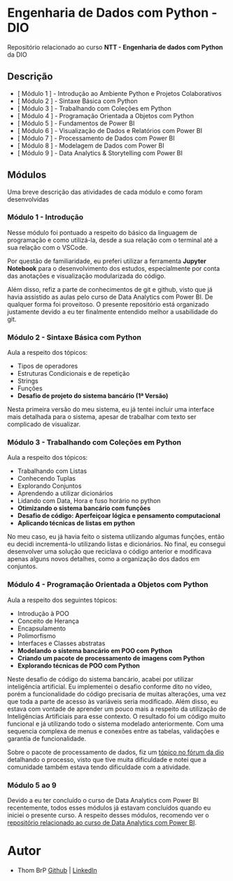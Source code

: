 # Engenharia de Dados com Python - DIO

Repositório relacionado ao curso **NTT - Engenharia de dados com Python** da DIO
## Descrição

 - [ Módulo 1 ] -  Introdução ao Ambiente Python e Projetos Colaborativos
 - [ Módulo 2 ] - Sintaxe Básica com Python
 - [ Módulo 3 ] - Trabalhando com Coleções em Python
 - [ Módulo 4 ] - Programação Orientada a Objetos com Python
 - [ Módulo 5 ] - Fundamentos de Power BI
 - [ Módulo 6 ] - Visualização de Dados e Relatórios com Power BI
 - [ Módulo 7 ] - Processamento de Dados com Power BI
 - [ Módulo 8 ] - Modelagem de Dados com Power BI
 - [ Módulo 9 ] - Data Analytics & Storytelling com Power BI
 




## Módulos

Uma breve descrição das atividades de cada módulo e como foram desenvolvidas

### Módulo 1 - Introdução

Nesse módulo foi pontuado a respeito do básico da linguagem de programação e como utilizá-la, desde a sua relação com o terminal até a sua relação com o VSCode.

Por questão de familiaridade, eu preferi utilizar a ferramenta **Jupyter Notebook** para o desenvolvimento dos estudos, especialmente por conta das anotações e visualização modularizada do código.

Além disso, refiz a parte de conhecimentos de git e github, visto que já havia assistido as aulas pelo curso de Data Analytics com Power BI. De qualquer forma foi proveitoso. O presente repositório está organizado justamente devido a eu ter finalmente entendido melhor a usabilidade do git.

### Módulo 2 - Sintaxe Básica com Python

Aula a respeito dos tópicos:
- Tipos de operadores
- Estruturas Condicionais e de repetição
- Strings
- Funções
- **Desafio de projeto do sistema bancário (1ª Versão)**

Nesta primeira versão do meu sistema, eu já tentei incluir uma interface mais detalhada para o sistema, apesar de trabalhar com texto ser complicado de visualizar. 

### Módulo 3 - Trabalhando com Coleções em Python

Aula a respeito dos tópicos:
- Trabalhando com Listas
- Conhecendo Tuplas
- Explorando Conjuntos
- Aprendendo a utilizar dicionários
- Lidando com Data, Hora e fuso horário no python
- **Otimizando o sistema bancário com funções**
- **Desafio de código: Aperfeiçoar lógica e pensamento computacional**
- **Aplicando técnicas de listas em python**

No meu caso, eu já havia feito o sistema utilizando algumas funções, então eu decidi incrementá-lo utilizando listas e dicionários.
No final, eu consegui desenvolver uma solução que reciclava o código anterior e modificava apenas alguns novos detalhes, como a organização dos dados em conjuntos. 

### Módulo 4 - Programação Orientada a Objetos com Python

Aula a respeito dos seguintes tópicos:
- Introdução à POO
- Conceito de Herança
- Encapsulamento
- Polimorfismo
- Interfaces e Classes abstratas
- **Modelando o sistema bancário em POO com Python**
- **Criando um pacote de processamento de imagens com Python**
- **Explorando técnicas de POO com Python**

Neste desafio de código do sistema bancário, acabei por utilizar inteligência artificial. Eu implementei o desafio conforme dito no vídeo, porém a funcionalidade do código precisaria de muitas alterações, uma vez que toda a parte de acesso às variáveis seria modificado.
Além disso, eu estava com vontade de aprender um pouco mais a respeito da utilização de Inteligências Artificiais para esse contexto. 
O resultado foi um código muito funcional e já utilizando todo o sistema modelado anteriormente. Com uma sequencia complexa de menus e conexões entre as tabelas, validações e garantia de funcionalidade.

Sobre o pacote de processamento de dados, fiz um [tópico no fórum da dio](https://web.dio.me/topics/criando-um-pacote-de-processamento-de-imagens-com-python-como-eu-resolvi?back=%2Ftrack%2Fengenharia-dados-python&order=undefined&page=1&search=&tab=forum&track_id=953ab0a9-6d55-4e00-ab7f-5ed855d288ca) detalhando o processo, visto que tive muita dificuldade e notei que a comunidade também estava tendo dificuldade com a atividade.

### Módulo 5 ao 9

Devido a eu ter concluído o curso de Data Analytics com Power BI recentemente, todos esses módulos já estavam concluídos quando eu iniciei o presente curso. 
A respeito desses módulos, recomendo ver o [repositório relacionado ao curso de Data Analytics com Power BI](https://github.com/ThomBrP/Data-Analytics-com-Power-BI---DIO).


# Autor

- Thom BrP
[Github](https://github.com/ThomBrP) | [LinkedIn](https://www.linkedin.com/in/thomasbrp/)
